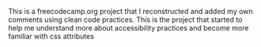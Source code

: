 This is a freecodecamp.org project that I reconstructed and added my own comments using clean code practices.
This is the project that started to help me understand more about accessibility practices and become more familiar with css attributes
